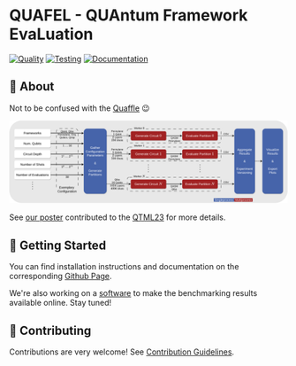 # QUAFEL - QUAntum Framework EvaLuation

[![Quality](https://github.com/cirKITers/qml-essentials/actions/workflows/quality.yml/badge.svg)](https://github.com/cirKITers/qml-essentials/actions/workflows/quality.yml) [![Testing](https://github.com/cirKITers/quafel/actions/workflows/test.yml/badge.svg)](https://github.com/cirKITers/quafel/actions/workflows/test.yml) [![Documentation](https://github.com/cirKITers/quafel/actions/workflows/docs.yml/badge.svg)](https://github.com/cirKITers/quafel/actions/workflows/docs.yml)

## :scroll: About

Not to be confused with the [Quaffle](https://harrypotter.fandom.com/wiki/Quaffle) :wink:

![Overview](docs/overview.png)

See [our poster](https://bwsyncandshare.kit.edu/s/CdnD6MEsNwYgJMd) contributed to the [QTML23](https://indico.cern.ch/event/1288979/) for more details.

## :rocket: Getting Started

You can find installation instructions and documentation on the corresponding [Github Page](https://cirkiters.github.io/quafel/).

We're also working on a [software](https://github.com/cirKITers/Quafel-PSE-2024) to make the benchmarking results available online. Stay tuned!

## :construction: Contributing

Contributions are very welcome! See [Contribution Guidelines](https://github.com/cirKITers/quafel/blob/main/CONTRIBUTING.md).